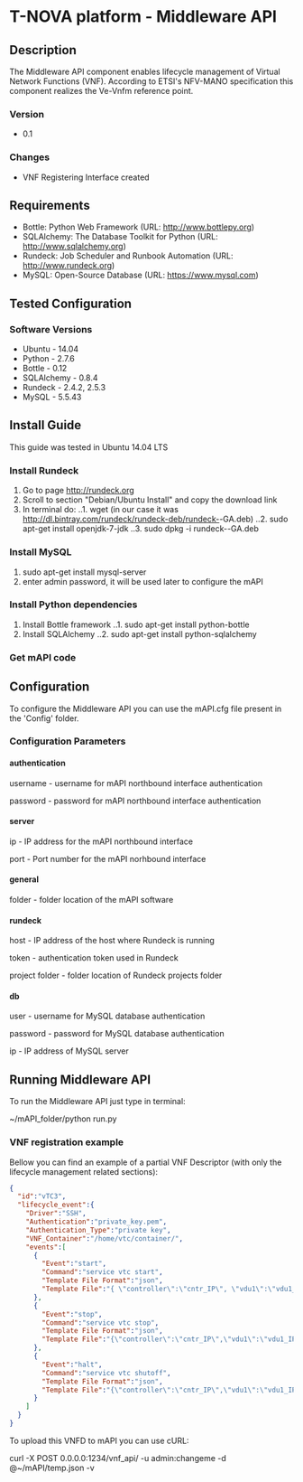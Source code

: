 # T-NOVA platform - Middleware API

## Description

The Middleware API component enables lifecycle management of Virtual Network Functions (VNF). According to ETSI's NFV-MANO specification this component realizes the Ve-Vnfm reference point.

### Version

- 0.1

### Changes

- VNF Registering Interface created

## Requirements

- Bottle: Python Web Framework (URL: http://www.bottlepy.org)
- SQLAlchemy: The Database Toolkit for Python (URL: http://www.sqlalchemy.org)
- Rundeck: Job Scheduler and Runbook Automation (URL: http://www.rundeck.org)
- MySQL: Open-Source Database (URL: https://www.mysql.com)

## Tested Configuration

### Software Versions
- Ubuntu - 14.04
- Python - 2.7.6
- Bottle - 0.12
- SQLAlchemy - 0.8.4
- Rundeck - 2.4.2, 2.5.3
- MySQL - 5.5.43

## Install Guide

This guide was tested in Ubuntu 14.04 LTS

### Install Rundeck

1. Go to page http://rundeck.org
2. Scroll to section "Debian/Ubuntu Install" and copy the download link 
3. In terminal do: 
..1. wget <download link> (in our case it was http://dl.bintray.com/rundeck/rundeck-deb/rundeck-<version>-GA.deb)
..2. sudo apt-get install openjdk-7-jdk
..3. sudo dpkg -i rundeck-<version>-GA.deb 

### Install MySQL

1. sudo apt-get install mysql-server
2. enter admin password, it will be used later to configure the mAPI

### Install Python dependencies

1. Install Bottle framework
..1. sudo apt-get install python-bottle
2. Install SQLAlchemy
..2. sudo apt-get install python-sqlalchemy

### Get mAPI code



## Configuration

To configure the Middleware API you can use the mAPI.cfg file present in the 'Config' folder.

### Configuration Parameters

#### authentication

username - username for mAPI northbound interface authentication

password - password for mAPI northbound interface authentication

#### server

ip - IP address for the mAPI northbound interface

port - Port number for the mAPI norhbound interface

#### general

folder - folder location of the mAPI software

#### rundeck

host - IP address of the host where Rundeck is running

token - authentication token used in Rundeck

project folder - folder location of Rundeck projects folder

#### db

user - username for MySQL database authentication

password -  password for MySQL database authentication

ip - IP address of MySQL server


## Running Middleware API

To run the Middleware API just type in terminal:

 ~/mAPI_folder/python run.py

### VNF registration example

Bellow you can find an example of a partial VNF Descriptor (with only the lifecycle management related sections):

```json
{
  "id":"vTC3", 
  "lifecycle_event":{
    "Driver":"SSH",
    "Authentication":"private_key.pem",
    "Authentication_Type":"private key",
    "VNF_Container":"/home/vtc/container/",
    "events":[
      {
        "Event":"start", 
        "Command":"service vtc start", 
        "Template File Format":"json", 
        "Template File":"{ \"controller\":\"cntr_IP\", \"vdu1\":\"vdu1_IP\", \"vdu2\":\"vdu2_IP\" }"
      },
      {
        "Event":"stop",
        "Command":"service vtc stop",
        "Template File Format":"json",
        "Template File":"{\"controller\":\"cntr_IP\",\"vdu1\":\"vdu1_IP\",\"vdu2\":\"vdu2_IP\"}"
      },
      {
        "Event":"halt",
        "Command":"service vtc shutoff",
        "Template File Format":"json",
        "Template File":"{\"controller\":\"cntr_IP\",\"vdu1\":\"vdu1_IP\",\"vdu2\":\"vdu2_IP\"}"
      }
    ]
  }
}
```

To upload this VNFD to mAPI you can use cURL:

curl -X POST 0.0.0.0:1234/vnf_api/ -u admin:changeme -d @~/mAPI/temp.json -v
